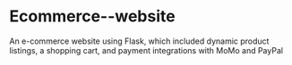 # Ecommerce--website
An e-commerce website using Flask, which included dynamic product listings, a shopping cart, and payment integrations with MoMo and PayPal
